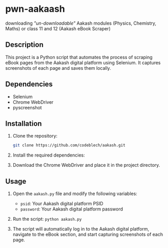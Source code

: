# pwn-aakaash
downloading *"un-downloadable"* Aakash modules (Physics, Chemistry, Maths) or class 11 and 12
(Aakash eBook Scraper)

## Description

This project is a Python script that automates the process of scraping eBook pages from the Aakash digital platform using Selenium. It captures screenshots of each page and saves them locally.

## Dependencies
- Selenium
- Chrome WebDriver
- pyscreenshot

## Installation

1. Clone the repository:

    ```bash
    git clone https://github.com/codeblech/aakash.git
    ```

2. Install the required dependencies:

3. Download the Chrome WebDriver and place it in the project directory.

## Usage

1. Open the `aakash.py` file and modify the following variables:

    - `psid`: Your Aakash digital platform PSID
    - `password`: Your Aakash digital platform password

2. Run the script:
    `python aakash.py`

3. The script will automatically log in to the Aakash digital platform, navigate to the eBook section, and start capturing screenshots of each page.

